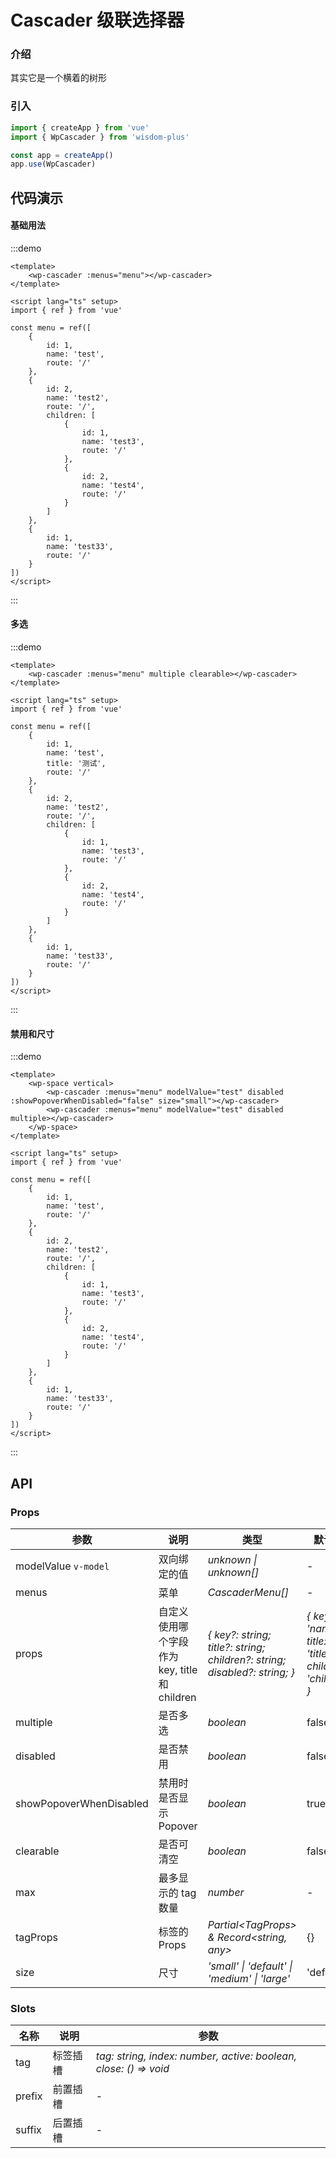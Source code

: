 # Cascader 级联选择器


### 介绍

其实它是一个横着的树形

### 引入

```js
import { createApp } from 'vue'
import { WpCascader } from 'wisdom-plus'

const app = createApp()
app.use(WpCascader)
```
## 代码演示

#### 基础用法

:::demo

```vue
<template>
    <wp-cascader :menus="menu"></wp-cascader>
</template>

<script lang="ts" setup>
import { ref } from 'vue'

const menu = ref([
    {
        id: 1,
        name: 'test',
        route: '/'
    },
    {
        id: 2,
        name: 'test2',
        route: '/',
        children: [
            {
                id: 1,
                name: 'test3',
                route: '/'
            },
            {
                id: 2,
                name: 'test4',
                route: '/'
            }
        ]
    },
    {
        id: 1,
        name: 'test33',
        route: '/'
    }
])
</script>
```

:::

#### 多选

:::demo

```vue
<template>
    <wp-cascader :menus="menu" multiple clearable></wp-cascader>
</template>

<script lang="ts" setup>
import { ref } from 'vue'

const menu = ref([
    {
        id: 1,
        name: 'test',
        title: '测试',
        route: '/'
    },
    {
        id: 2,
        name: 'test2',
        route: '/',
        children: [
            {
                id: 1,
                name: 'test3',
                route: '/'
            },
            {
                id: 2,
                name: 'test4',
                route: '/'
            }
        ]
    },
    {
        id: 1,
        name: 'test33',
        route: '/'
    }
])
</script>
```

:::

#### 禁用和尺寸

:::demo

```vue
<template>
    <wp-space vertical>
        <wp-cascader :menus="menu" modelValue="test" disabled :showPopoverWhenDisabled="false" size="small"></wp-cascader>
        <wp-cascader :menus="menu" modelValue="test" disabled multiple></wp-cascader>
    </wp-space>
</template>

<script lang="ts" setup>
import { ref } from 'vue'

const menu = ref([
    {
        id: 1,
        name: 'test',
        route: '/'
    },
    {
        id: 2,
        name: 'test2',
        route: '/',
        children: [
            {
                id: 1,
                name: 'test3',
                route: '/'
            },
            {
                id: 2,
                name: 'test4',
                route: '/'
            }
        ]
    },
    {
        id: 1,
        name: 'test33',
        route: '/'
    }
])
</script>
```

:::

## API

### Props

| 参数      | 说明                                          | 类型                                                                  | 默认值                |
| --------- |---------------------------------------------|---------------------------------------------------------------------|--------------------|
| modelValue `v-model` | 双向绑定的值       | _unknown \| unknown[]_                                                      | -                  |
| menus   | 菜单                  | _CascaderMenu[]_                                                            | -                  |
| props | 自定义使用哪个字段作为 key, title 和 children                                     | _{ key?: string; title?: string; children?: string; disabled?: string; }_                                                           | _{ key: 'name', title: 'title', children: 'children' }_                  |
| multiple | 是否多选 | _boolean_ | false |
| disabled | 是否禁用 | _boolean_ | false |
| showPopoverWhenDisabled | 禁用时是否显示 Popover | _boolean_ | true |
| clearable | 是否可清空 | _boolean_ | false |
| max | 最多显示的 tag 数量 | _number_ | - |
| tagProps   | 标签的 Props | _Partial\<TagProps\> & Record\<string, any\>_ | {}      |
| size | 尺寸 | _'small' \| 'default' \| 'medium' \| 'large'_ | 'default' |

### Slots

| 名称    | 说明     | 参数 |
| ------- | -------- | --- |
| tag | 标签插槽 | _tag: string, index: number, active: boolean, close: () => void_ |
| prefix | 前置插槽 | - |
| suffix | 后置插槽 | - |